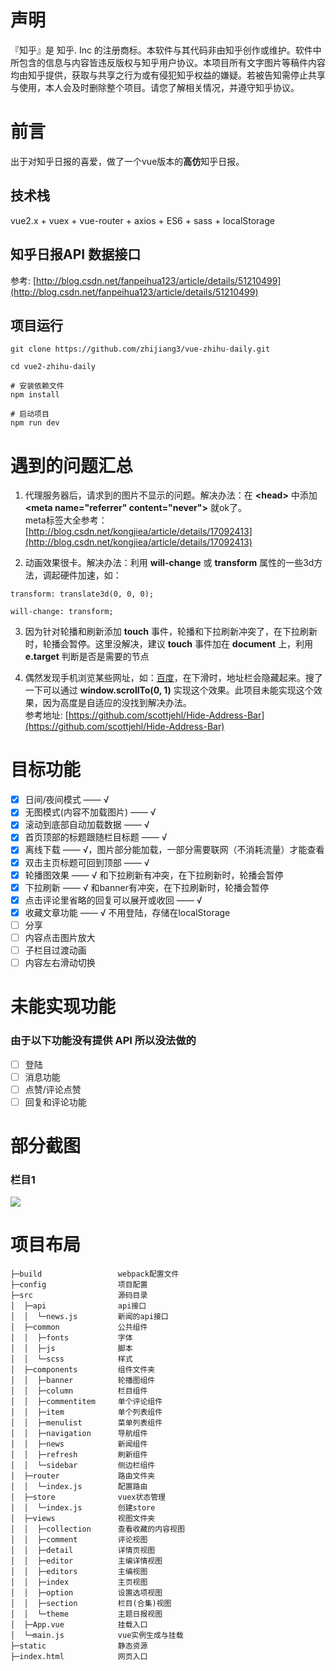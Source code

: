 # 声明

『知乎』是 知乎. Inc 的注册商标。本软件与其代码非由知乎创作或维护。软件中所包含的信息与内容皆违反版权与知乎用户协议。本项目所有文字图片等稿件内容均由知乎提供，获取与共享之行为或有侵犯知乎权益的嫌疑。若被告知需停止共享与使用，本人会及时删除整个项目。请您了解相关情况，并遵守知乎协议。

# 前言

出于对知乎日报的喜爱，做了一个vue版本的**高仿**知乎日报。

## 技术栈

vue2.x + vuex + vue-router + axios + ES6 + sass + localStorage

## 知乎日报API 数据接口

参考: [http://blog.csdn.net/fanpeihua123/article/details/51210499](http://blog.csdn.net/fanpeihua123/article/details/51210499)

## 项目运行

```
git clone https://github.com/zhijiang3/vue-zhihu-daily.git

cd vue2-zhihu-daily

# 安装依赖文件
npm install

# 启动项目
npm run dev
```

# 遇到的问题汇总

1. 代理服务器后，请求到的图片不显示的问题。解决办法：在 **&lt;head&gt;** 中添加 **&lt;meta name="referrer" content="never"&gt;** 就ok了。  
meta标签大全参考：[http://blog.csdn.net/kongjiea/article/details/17092413](http://blog.csdn.net/kongjiea/article/details/17092413)

2. 动画效果很卡。解决办法：利用 **will-change** 或 **transform** 属性的一些3d方法，调起硬件加速，如：
```
transform: translate3d(0, 0, 0);

will-change: transform;
```

3. 因为针对轮播和刷新添加 **touch** 事件，轮播和下拉刷新冲突了，在下拉刷新时，轮播会暂停。这里没解决，建议 **touch** 事件加在 **document** 上，利用 **e.target** 判断是否是需要的节点

4. 偶然发现手机浏览某些网址，如：[百度](https://www.baidu.com)，在下滑时，地址栏会隐藏起来。搜了一下可以通过 **window.scrollTo(0, 1)** 
实现这个效果。此项目未能实现这个效果，因为高度是自适应的没找到解决办法。  
参考地址: [https://github.com/scottjehl/Hide-Address-Bar](https://github.com/scottjehl/Hide-Address-Bar)

# 目标功能
- [x] 日间/夜间模式 —— √
- [x] 无图模式(内容不加载图片) —— √
- [x] 滚动到底部自动加载数据 —— √
- [x] 首页顶部的标题跟随栏目标题 —— √
- [x] 离线下载 —— √，图片部分能加载，一部分需要联网（不消耗流量）才能查看
- [x] 双击主页标题可回到顶部 —— √
- [x] 轮播图效果 —— √ 和下拉刷新有冲突，在下拉刷新时，轮播会暂停
- [x] 下拉刷新 —— √ 和banner有冲突，在下拉刷新时，轮播会暂停
- [x] 点击评论里省略的回复可以展开或收回 —— √
- [x] 收藏文章功能 —— √ 不用登陆，存储在localStorage
- [ ] 分享
- [ ] 内容点击图片放大
- [ ] 子栏目过渡动画
- [ ] 内容左右滑动切换

# 未能实现功能

### 由于以下功能没有提供 API 所以没法做的

- [ ] 登陆
- [ ] 消息功能
- [ ] 点赞/评论点赞
- [ ] 回复和评论功能

# 部分截图

### 栏目1

![](图片地址1)

# 项目布局

```
├─build                 webpack配置文件
├─config                项目配置
├─src                   源码目录
│  ├─api                api接口
│  │  └─news.js         新闻的api接口
│  ├─common             公共组件
│  │  ├─fonts           字体
│  │  ├─js              脚本
│  │  └─scss            样式
│  ├─components         组件文件夹
│  │  ├─banner          轮播图组件
│  │  ├─column          栏目组件
│  │  ├─commentitem     单个评论组件
│  │  ├─item            单个列表组件
│  │  ├─menulist        菜单列表组件
│  │  ├─navigation      导航组件
│  │  ├─news            新闻组件
│  │  ├─refresh         刷新组件
│  │  └─sidebar         侧边栏组件
│  ├─router             路由文件夹
│  │  └─index.js        配置路由
│  ├─store              vuex状态管理
│  │  └─index.js        创建store
│  ├─views              视图文件夹
│  │  ├─collection      查看收藏的内容视图
│  │  ├─comment         评论视图
│  │  ├─detail          详情页视图
│  │  ├─editor          主编详情视图
│  │  ├─editors         主编视图
│  │  ├─index           主页视图
│  │  ├─option          设置选项视图
│  │  ├─section         栏目(合集)视图
│  │  └─theme           主题日报视图
│  ├─App.vue            挂载入口
│  └─main.js            vue实例生成与挂载
├─static                静态资源
├─index.html            网页入口
```
